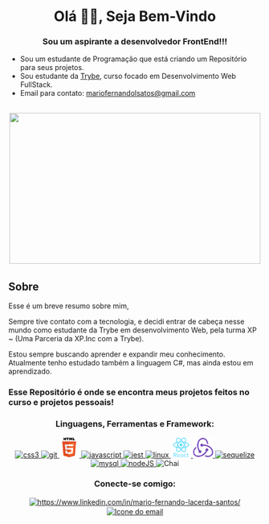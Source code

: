<h1 align="center">Olá 👋🏽, Seja Bem-Vindo </h1>
<h3 align="center">Sou um aspirante a desenvolvedor FrontEnd!!!</h3>

- Sou um estudante de Programação que está criando um Repositório para seus projetos.
- Sou estudante da [Trybe](https://www.betrybe.com/), curso focado em Desenvolvimento Web FullStack.
- Email para contato: mariofernandolsatos@gmail.com

<p align="center">
  <img width="500" height="300" src="https://github-readme-stats.vercel.app/api?username=MarioFLS&show_icons=true&theme=dark">
</p>


## Sobre

Esse é um breve resumo sobre mim,

Sempre tive contato com a tecnologia, e decidi entrar de cabeça nesse mundo como estudante da Trybe em desenvolvimento Web, pela turma XP ~ (Uma Parceria da XP.Inc com a Trybe). 

Estou sempre buscando aprender e expandir meu conhecimento. Atualmente tenho estudado também a linguagem C#, mas ainda estou em aprendizado.

### Esse Repositório é onde se encontra meus projetos feitos no curso e projetos pessoais!


<h3 align="center">Linguagens, Ferramentas e Framework:</h3>
<p align="center"> <a href="https://www.w3schools.com/css/" target="_blank" rel="noreferrer"> <img src="https://user-images.githubusercontent.com/93008789/160024473-d9b0a192-5889-47d5-a534-b2b74a585d6a.svg" alt="css3" width="40" height="40"/> </a> <a href="https:// git-scm.com/" target="_blank" rel="noreferrer"> <img src="https://www.vectorlogo.zone/logos/git-scm/git-scm-icon.svg" alt=" git" width="40" height="40"/> </a> <a href="https://www.w3.org/html/" target="_blank" rel="noreferrer"> <img src ="https://raw.githubusercontent.com/devicons/devicon/master/icons/html5/html5-original-wordmark.svg" alt="html5" width="40" height="40"/> </a> <a href="https:// developer.mozilla.org/en-US/docs/Web/JavaScript" target="_blank" rel="noreferrer"> <img src="https://user-images.githubusercontent.com/93008789/160024529-c9d4c930-88e1-448f-8c26-ec45b028467c.svg" alt="javascript" width="40" height="40"/> </a> <a href="https://jestjs.io" target="_blank" rel=" noreferrer"> <img src="https://www.vectorlogo.zone/logos/jestjsio/jestjsio-icon.svg" alt="jest" width="40" height="40"/> </a><a href="https://www.linux.org/" target="_blank" rel="noreferrer"> <img src="https://user-images.githubusercontent.com/93008789/160024553-ee55f8d7-cc43-4ac2-8daa-c587e1f4e038.png" alt="linux" width="40" height="40"/> </a> <a href="https://reactjs.org/" target="_blank" rel= "noreferrer"> <img src="https://raw.githubusercontent.com/devicons/devicon/master/icons/react/react-original-wordmark.svg" alt="react" width="40" height=" 40"/> </a> <a href="https://redux.js.org" target="_blank" rel="noreferrer"> <img src="https://raw.githubusercontent.com/devicons/devicon/master/icons/redux/redux-original.svg" alt="redux" width="40" height="40"/> </a> <a href="https://sequelize.org/" target="_blank" rel= "noreferrer"> <img src="https://user-images.githubusercontent.com/93008789/176967712-7b446fba-5860-4404-87ed-30e4815a54d0.svg" alt="sequelize" width="40" height=" 40"/> <a href="https://www.mysql.com/" target="_blank" rel= "noreferrer"> <img src="https://user-images.githubusercontent.com/93008789/176967855-3bd891bf-3c2a-4963-8e15-7748c46e884a.svg" alt="mysql" width="40" height=" 40"/> <a href="https://nodejs.org/en/" target="_blank" rel= "noreferrer"> <img src="https://user-images.githubusercontent.com/93008789/176968296-7facf9b9-29dd-4862-abad-b90a67704d41.svg" alt="nodeJS" width="40" height=" 40"/> <a href"https://www.chaijs.com/" target="_blank" rel= "noreferrer"> <img src="https://user-images.githubusercontent.com/93008789/176968754-bc883fd3-42ce-48f8-90d8-7fa84b2cefac.png" alt="Chai" width="40" height=" 40"/> </p>
<h3 align="center"> Conecte-se comigo:</h3>

<p align="center">
<a align="center" href="https://www.linkedin.com/in/mario-fernando-lacerda/" target="_blank"><img align="center" src="https://user-images.githubusercontent.com/93008789/160024359-0edb6efe-71b3-47b9-b26a-ce21dd12bd1c.svg" alt="https://www.linkedin.com/in/mario-fernando-lacerda-santos/" height="50" width="60" /></a> <a  align="center" href="mailto:mariofernandolsantos@gmail.com" target="_blank"><img align="center" src="https://user-images.githubusercontent.com/93008789/160025050-f5f2fe71-6bca-4bad-b194-5868fde5d5dd.svg" alt="Icone do email" height="50" width="60"></a>

</p>


